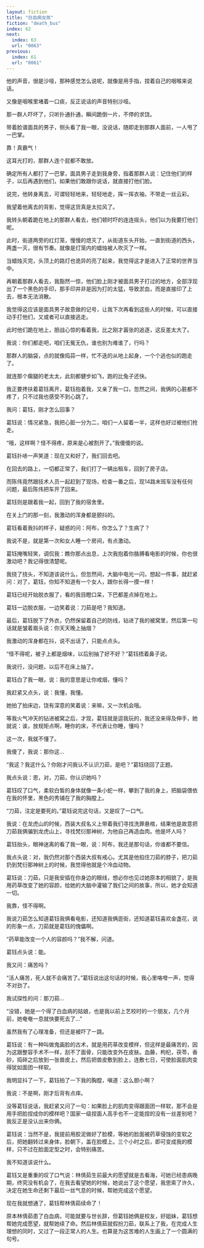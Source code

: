 ```yaml
---
layout: fiction
title: "白血病女孩"
fiction: "death_bus"
index: 62
next:
  index: 63
  url: "0063"
previous:
  index: 61
  url: "0061"
---
```

他的声音，很是沙哑，那种感觉怎么说呢，就像是用手指，捏着自己的咽喉来说话。

又像是咽喉里堵着一口痰，反正说话的声音特别沙哑。

那一群人吓坏了，只听扑通扑通，瞬间跪倒一片，不停的求饶。

带着脸谱面具的男子，侧头看了我一眼，没说话，随即走到那群人面前，一人甩了一巴掌。

靠！真霸气！

这耳光打的，那群人连个屁都不敢放。

确定所有人都打了一巴掌，面具男子走到我身旁，指着那群人说：记住他们的样子，以后再遇到他们，如果他们敢跟你说话，就直接打他们脸。

说完，他转身离去，可谓轻轻地来，轻轻地走，挥一挥衣袖，不带走一丝云彩。

我望着他离去的背影，觉得这货真是太拉风了。

我转头朝着跪在地上的那群人看去，他们顿时吓的连连摇头，他们以为我要打他们呢。

此时，街道两旁的红灯笼，慢慢的熄灭了，从街道东头开始，一直到街道的西头，两盏一灭，很有节奏。就像是灯笼内的蜡烛被人吹灭了一样。

当蜡烛灭完，头顶上的路灯也诡异的亮了起来，我觉得这才是进入了正常的世界当中。

再朝着那群人看去，我豁然一惊，他们脸上刚才被面具男子打过的地方，全部浮现出了一个黑色的手印，那手印并非是因为打的太猛，导致淤血，而是直接印了上去，根本无法消散。

我觉得这应该是面具男子故意做的记号，让我下次再看到这些人的时候，可以直接动手打他们，又或者可以直接逃走。

此时他们跪在地上，胆战心惊的看着我，比之刚才嚣张的追逐，这反差太大了。

我说：你们都走吧，咱们无冤无仇，谁也别为难谁了，行吗？

那群人的脑袋，点的就像捣蒜一样，忙不迭的从地上起身，一个个逃也似的跑走了。

就连那个瘸腿的老太太，此刻都健步如飞，跑的比兔子还快。

我正要搀扶着葛钰离开，葛钰抱着我，又亲了我一口，忽然之间，我俩的心脏都不疼了，只不过我也感受不到心跳了。

我问：葛钰，刚才怎么回事？

葛钰说：情况紧急，我把心脏一分为二，咱们一人留着一半，这样也好过被他们抢走。

“哦，这样啊？怪不得疼，原来是心被割开了。”我傻傻的说。

葛钰扑哧一声笑道：现在又和好了，我们回去吧。

在回去的路上，一切都正常了，我们打了一辆出租车，回到了房子店。

而陈伟竟然跟技术人员一起赶到了现场，检查一番之后，现14路末班车没有任何问题，最后陈伟把车开了回来。

葛钰则是跟着我一起，回到了我的宿舍里。

在关上门的那一刻，我激动的浑身都是颤抖的。

葛钰看着我抖的样子，疑惑的问：阿布，你怎么了？生病了？

我说不是，就是第一次和女人睡一个房间，有点激动。

葛钰掩嘴轻笑，调侃我：瞧你那点出息，上次我抱着你胳膊看电影的时候，你也很激动吧？我记得很清楚呢。

我挠了挠头，不知道该说什么，但忽然间，大脑中电光一闪，想起一件事，就赶紧问：对了，葛钰，你知不知道有一个女人，跟你长得一摸一样！

葛钰已经开始脱衣服了，看的我目瞪口呆，下巴都差点掉在地上。

葛钰一边脱衣服，一边笑着说：刀茹是吧？我知道。

最后，葛钰脱下了外衣，仍然保留着自己的防线，钻进了我的被窝里，然后第一句话就是皱着眉头说：你天天晚上抽烟？

我激动的浑身都在抖，说不出话了，只能点点头。

“怪不得呢，被子上都是烟味，以后别抽了好不好？”葛钰捂着鼻子说。

我说行，没问题，以后不在床上抽了。

葛钰白了我一眼，说：我的意思是让你戒烟，懂吗？

我赶紧又点头，说：我懂，我懂。

她拍了拍床边，饶有深意的笑着说：来嘛，又一次机会哦。

等我火气冲天的钻进被窝之后，才现，葛钰就是逗我玩的，我还没来得及伸手，她就说：诶，放规矩点啊，睡你的床，不代表让你睡，懂吗？

这一次，我就不懂了。

我傻了，我说：那你这...

“我这？我这什么？你刚才问我认不认识刀茹，是吧？”葛钰绕回了正题。

我点头说：恩，对，刀茹，你认识她吗？

葛钰叹了口气，柔软白皙的身体就像一条小蛇一样，攀到了我的身上，把脑袋偎依在我的怀里，黑色的秀铺在了我的胸膛上。

“刀茹，注定是要死的。”葛钰说完这句话，又是叹了一口气。

我说：在龙虎山的时候，西装大叔名义上带着我们寻找洗罪悬棺，结果他是故意把刀茹我俩骗到龙虎山上，寻找梵衍那神树，为他自己再造血肉。他是坏人吗？

葛钰抬头，眼神迷离的看了我一眼，说：阿布，我还是那句话，你谁都不要信。

我点头说：对，我仍然对那个西装大叔有戒心。尤其是他掐住刀茹的脖子，把刀茹扔到梵衍那神树上的时候，我觉得他就是个冷血动物。

葛钰说：刀茹，只是我安插在你身边的眼线，想必你也见过她原本的相貌了，是我用药草改变了她的容颜，给她的大脑中灌输了我们之间的故事，所以，她才会知道一切。

我靠，怪不得啊。

我说刀茹怎么知道葛钰我俩看电影，还知道我俩逛街，还知道葛钰喜欢金盏花，说的形象一点，刀茹就是葛钰的傀儡啊。

“药草能改变一个人的容颜吗？”我不解，问道。

葛钰点头说：能。

我又问：痛苦吗？

“活人痛苦，死人就不会痛苦了。”葛钰说出这句话的时候，我心里咯噔一声，觉得不对劲了。

我试探性的问：那刀茹...

“没错，她是一个得了白血病的姑娘，也是我以前上艺校时的一个朋友，几个月前，她奄奄一息就快要死去了...”

虽然我有了心理准备，但还是被吓了一跳。

葛钰说：有一种叫做鬼画脸的古术，就是用药草改变模样，但这样是最痛苦的，因为这跟整容手术不一样，刮不了面骨，只能改变外在皮肤。血藤，枸杞，茯苓，香砂，捣碎之后放到一张兽皮上，然后把兽皮敷到脸上，连敷七日，可使脸面肌肉变得犹如面团一样软。

我明显抖了一下，葛钰拍了一下我的胸膛，嗔道：这么胆小啊？

我说：不是啊，刚才后背有点痒。

没等葛钰说话，我赶紧又问了一句：如果脸上的肌肉变得跟面团一样软，那不会是用手把脸捏成你的模样吧？国家一级捏面人高手也不一定能捏的没有一丝差别吧？我反正是没认出来你俩。

葛钰说：当然不是，我提前用胶泥做好了脸模，等她的脸面被药草侵蚀的变软之后，把她翻转过来身体，脸朝下，盖在脸模上。三个小时之后，即可变成我的模样，只不过在脸面定型之时，会特别痛苦。

我不知道该说什么。

葛钰又是重重的叹了口气说：林倩茹生前最大的愿望就是去看海，可她已经患病晚期，终究没有机会了，在我去看望她的时候，她说出了这个愿望，我思索了许久，决定在她生命还剩下最后一丝气息的时候，帮她完成这个愿望。

现在我就想通了，葛钰帮林倩茹续命了！

原本林倩茹患了白血病，可能就要与世长辞，但葛钰她俩是校友，好姐妹，葛钰想帮她完成愿望，就帮她续了命。然后林倩茹就假扮刀茹，联系上了我，在完成人生理想的同时，又过了一段正常人的人生。也算是为这苦难的人生画上了一个圆满的句号。